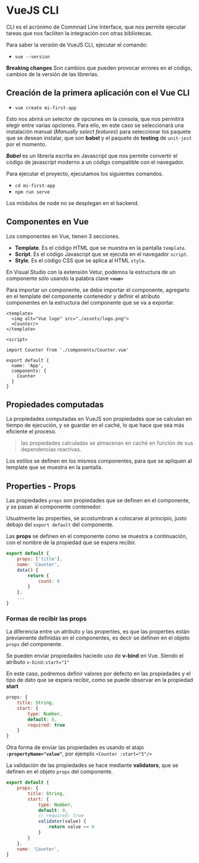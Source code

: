 # VueJS CLI

CLI es el acrónimo de Commnad Line Interface, que nos permite ejecutar tareas que nos faciliten la integración con otras bibliotecas.

Para saber la versión de VueJS CLI, ejecutar el comando:

- `vue --version`

**Breaking changes** Son cambios que pueden provocar errores en el código, cambios de la versión de las librerías.

## Creación de la primera aplicación con el Vue CLI

- `vue create mi-first-app`

Esto nos abrirá un selector de opciones en la consola, que nos permitirá elegir entre varias opciones. Para ello, en este caso se seleccionará una instalación manual (_Manually select features_) para seleccionar los paquete que se desean instalar, que son **babel** y el paquete de **testing** de `unit-jest` por el momento.

**_Babel_** es un librería escrita en Javascript que nos permite convertir el código de javascript moderno a un código compatible con el navegador.

Para ejecutar el proyecto, ejecutamos los siguientes comandos.
- `cd mi-first-app`
- `npm run serve`

Los módulos de node no se desplegan en el backend.

## Componentes en Vue

Los componentes en Vue, tienen 3 secciones.
- **Template**. Es el código HTML que se muestra en la pantalla `template`.
- **Script**. Es el código Javascript que se ejecuta en el navegador `script`.
- **Style**. Es el código CSS que se aplica al HTML `style`.

En Visual Studio con la extensión Vetur, podemos la estructura de un componente sólo usando la palabra clave **`<vue>`**

Para importar un componente, se debe importar el componente, agregarlo en el template del componente contenedor y definir el atributo componentes en la estructura del componente que se va a exportar.

```vue
<template>
  <img alt="Vue logo" src="./assets/logo.png">
  <Counter/>
</template>

<script>

import Counter from './components/Counter.vue'

export default {
  name: 'App',
  components: {
    Counter
  }
}
```

## Propiedades computadas

La propiedades computadas en VueJS son propiedades que se calculan en tiempo de ejecución, y se guardar en el caché, lo que hace que sea más eficiente el proceso.

> las propiedades calculadas se almacenan en caché en función de sus dependencias reactivas.

Los estilos se definen en los mismos componentes, para que se apliquen al template que se muestra en la pantalla.

## Properties - Props

Las propiedades `props` son propiedades que se definen en el componente, y se pasan al componente contenedor.

Usualmente las properties, se acostumbran a colocarse al principio, justo debajo del `export default` del componente.

Las **props** se definen en el componente como se muestra a continuación, con el nombre de la propiedad que se espera recibir.

```js
export default {
    props: ['title'],
    name: 'Counter',
    data() {
        return {
            count: 0
        }
    },
    ...
}
```

### Formas de recibir las props

La diferencia entre un atributo y las properties, es que las properties están previamente definidas en el componentes, es decir se definen en el objeto `props` del componente.

Se pueden enviar propiedades haciedo uso de **v-bind** en Vue. Siendo el atributo  `v-bind:start="1"`

En este caso, podremos definir valores por defecto en las propiedades y el tipo de dato que se espera recibir, como se puede observar en la propiedad **start**

```js
props: {
    title: String,
    start: {
        type: Number,
        default: 0,
        required: true
    }
}
```

Otra forma de enviar las propiedades es usando el atajo **`:propertyName="value"`**, por ejemplo `<Counter :start="5"/>`

La validación de las propiedades se hace mediante **validators**, que se definen en el objeto `props` del componente.

```js
export default {
    props: {
        title: String,
        start: {
            type: Number,
            default: 0,
            // required: true
            validator(value) {
                return value >= 0
            }
        }
    },
    name: 'Counter',
}
```

